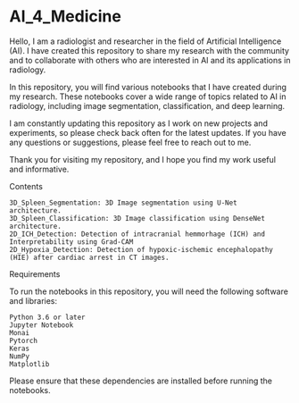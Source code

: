 # AI_4_Medicine

Hello, I am a radiologist and researcher in the field of Artificial Intelligence (AI). I have created this repository to share my research with the community and to collaborate with others who are interested in AI and its applications in radiology.

In this repository, you will find various notebooks that I have created during my research. These notebooks cover a wide range of topics related to AI in radiology, including image segmentation, classification, and deep learning.

I am constantly updating this repository as I work on new projects and experiments, so please check back often for the latest updates. If you have any questions or suggestions, please feel free to reach out to me.

Thank you for visiting my repository, and I hope you find my work useful and informative.

Contents

    3D_Spleen_Segmentation: 3D Image segmentation using U-Net architecture.
    3D_Spleen_Classification: 3D Image classification using DenseNet architecture.
    2D_ICH_Detection: Detection of intracranial hemmorhage (ICH) and Interpretability using Grad-CAM
    2D_Hypoxia_Detection: Detection of hypoxic-ischemic encephalopathy (HIE) after cardiac arrest in CT images.

Requirements

To run the notebooks in this repository, you will need the following software and libraries:

    Python 3.6 or later
    Jupyter Notebook
    Monai
    Pytorch
    Keras
    NumPy
    Matplotlib

Please ensure that these dependencies are installed before running the notebooks.
